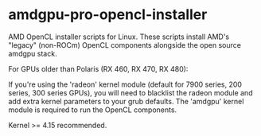 # amdgpu-pro-opencl-installer
AMD OpenCL installer scripts for Linux. These scripts install AMD's "legacy" (non-ROCm) OpenCL components alongside the open source amdgpu stack. 

For GPUs older than Polaris (RX 460, RX 470, RX 480):

If you're using the 'radeon' kernel module (default for 7900 series, 200 series, 300 series GPUs), you will need to blacklist the radeon module and add extra kernel parameters to your grub defaults. The 'amdgpu' kernel module is required to run the OpenCL components. 

Kernel >= 4.15 recommended. 
